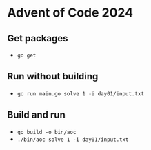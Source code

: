 # Advent of Code 2024

## Get packages

- `go get`

## Run without building

- `go run main.go solve 1 -i day01/input.txt`

## Build and run

- `go build -o bin/aoc`
- `./bin/aoc solve 1 -i day01/input.txt`
